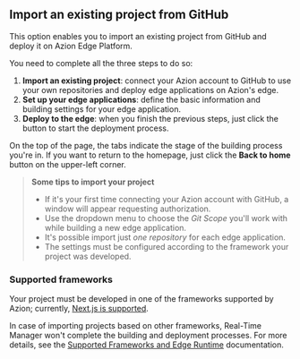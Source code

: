 ## Import an existing project from GitHub

This option enables you to import an existing project from GitHub and deploy it on Azion Edge Platform.

You need to complete all the three steps to do so:

1. **Import an existing project**: connect your Azion account to GitHub to use your own repositories and deploy edge applications on Azion's edge.
2. **Set up your edge applications**: define the basic information and building settings for your edge application. 
3. **Deploy to the edge**: when you finish the previous steps, just click the button to start the deployment process. 

On the top of the page, the tabs indicate the stage of the building process you're in. If you want to return to the homepage, just click the **Back to home** button on the upper-left corner.

> **Some tips to import your project**
>
> - If it's your first time connecting your Azion account with GitHub, a window will appear requesting authorization.
> - Use the dropdown menu to choose the *Git Scope* you'll work with while building a new edge application.
> - It's possible import just *one repository* for each edge application.
> - The settings must be configured according to the framework your project was developed. 

### Supported frameworks

Your project must be developed in one of the frameworks supported by Azion; currently, [Next.js is supported](https://www.azion.com/en/documentation/products/edge-application/edge-functions/runtime-api/supported-frameworks/nextjs/).

In case of importing projects based on other frameworks, Real-Time Manager won't complete the building and deployment processes. For more details, see the [Supported Frameworks and Edge Runtime](https://www.azion.com/en/documentation/products/edge-application/edge-functions/runtime/overview/) documentation.
